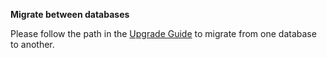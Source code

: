 **Migrate between databases**

Please follow the path in the [Upgrade Guide](/installation/Upgrade/) to migrate from one database to another.